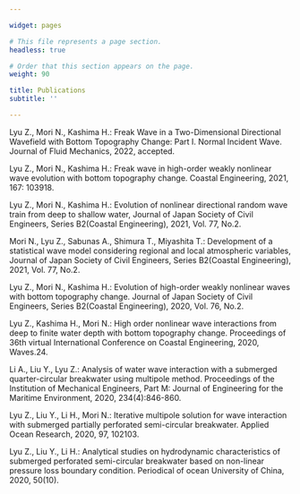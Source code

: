 ```yaml
---

widget: pages

# This file represents a page section.
headless: true

# Order that this section appears on the page.
weight: 90

title: Publications
subtitle: ''

---
```


Lyu Z., Mori N., Kashima H.: Freak Wave in a Two-Dimensional Directional Wavefield with Bottom Topography Change: Part I. Normal Incident Wave. Journal of Fluid Mechanics, 2022, accepted.

Lyu Z., Mori N., Kashima H.: Freak wave in high-order weakly nonlinear wave evolution with bottom topography change. Coastal Engineering, 2021, 167: 103918.

Lyu Z., Mori N., Kashima H.: Evolution of nonlinear directional random wave train from deep to shallow water, Journal of Japan Society of Civil Engineers, Series B2(Coastal Engineering), 2021, Vol. 77, No.2.

Mori N., Lyu Z., Sabunas A., Shimura T., Miyashita T.: Development of a statistical wave model considering regional and local atmospheric variables, Journal of Japan Society of Civil Engineers, Series B2(Coastal Engineering), 2021, Vol. 77, No.2.

Lyu Z., Mori N., Kashima H.: Evolution of high-order weakly nonlinear waves with bottom topography change. Journal of Japan Society of Civil Engineers, Series B2(Coastal Engineering), 2020, Vol. 76, No.2.

Lyu Z., Kashima H., Mori N.: High order nonlinear wave interactions from deep to finite water depth with bottom topography change. Proceedings of 36th virtual International Conference on Coastal Engineering, 2020, Waves.24.

Li A., Liu Y., Lyu Z.: Analysis of water wave interaction with a submerged quarter-circular breakwater using multipole method. Proceedings of the Institution of Mechanical Engineers, Part M: Journal of Engineering for the Maritime Environment, 2020, 234(4):846-860.

Lyu Z., Liu Y., Li H., Mori N.: Iterative multipole solution for wave interaction with submerged partially perforated semi-circular breakwater. Applied Ocean Research, 2020, 97, 102103.

Lyu Z., Liu Y., Li H.: Analytical studies on hydrodynamic characteristics of submerged perforated semi-circular breakwater based on non-linear pressure loss boundary condition. Periodical of ocean University of China, 2020, 50(10).
